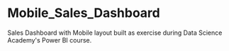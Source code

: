 # Mobile_Sales_Dashboard
Sales Dashboard with Mobile layout built as exercise during Data Science Academy's Power BI course.
